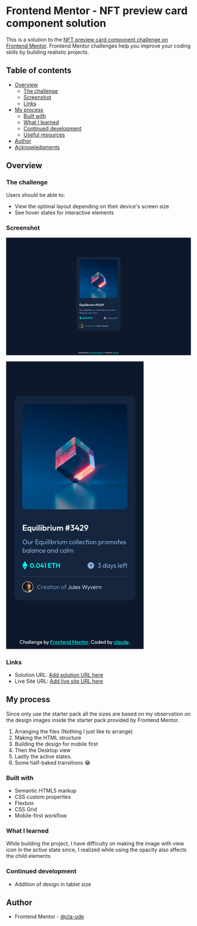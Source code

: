 # Frontend Mentor - NFT preview card component solution

This is a solution to the [NFT preview card component challenge on Frontend Mentor](https://www.frontendmentor.io/challenges/nft-preview-card-component-SbdUL_w0U). Frontend Mentor challenges help you improve your coding skills by building realistic projects.

## Table of contents

- [Overview](#overview)
  - [The challenge](#the-challenge)
  - [Screenshot](#screenshot)
  - [Links](#links)
- [My process](#my-process)
  - [Built with](#built-with)
  - [What I learned](#what-i-learned)
  - [Continued development](#continued-development)
  - [Useful resources](#useful-resources)
- [Author](#author)
- [Acknowledgments](#acknowledgments)

## Overview

### The challenge

Users should be able to:

- View the optimal layout depending on their device's screen size
- See hover states for interactive elements

### Screenshot

![Desktop View](./screenshot-desktop.jpg)

![Mobile View](./screenshot-mobile.jpg)

### Links

- Solution URL: [Add solution URL here](https://your-solution-url.com)
- Live Site URL: [Add live site URL here](https://your-live-site-url.com)

## My process

Since only use the starter pack all the sizes are based on my observation on the design images inside the starter pack provided by Frontend Mentor.

1. Arranging the files (Nothing I just like to arrange)
2. Making the HTML structure
3. Building the design for mobile first
4. Then the Desktop view
5. Lastly the active states.
6. Some half-baked transitions 😂

### Built with

- Semantic HTML5 markup
- CSS custom properties
- Flexbox
- CSS Grid
- Mobile-first workflow

### What I learned

While building the project, I have difficulty on making the image with view icon in the active state since, I realized while using the opacity also affects the child elements

### Continued development

- Addition of design in tablet size

## Author

- Frontend Mentor - [@cla-ude](https://www.frontendmentor.io/profile/cla-ude)

